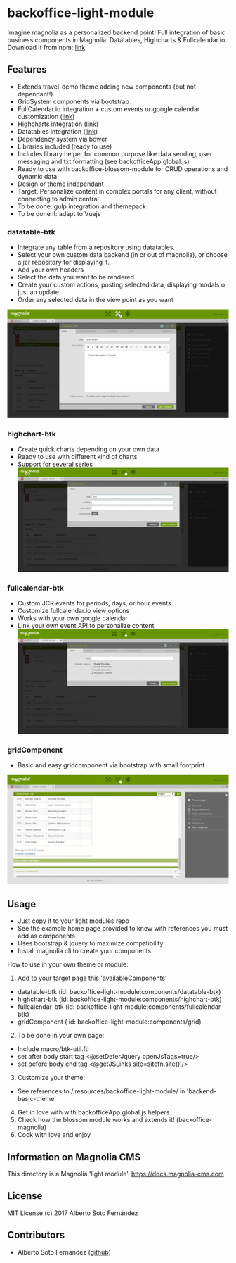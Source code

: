 # backoffice-light-module

Imagine magnolia as a personalized backend point!
Full integration of basic business components in Magnolia: Datatables, Highcharts & Fullcalendar.io.
Download it from npm: [link](https://www.npmjs.com/package/backoffice-magnolia)

## Features

- Extends travel-demo theme adding new components (but not dependant!)
- GridSystem components via bootstrap
- FullCalendar.io integration + custom events or google calendar customization ([link](https://fullcalendar.io/))
- Highcharts integration ([link](https://www.highcharts.com/))
- Datatables integration ([link](https://datatables.net/))
- Dependency system via bower
- Libraries included (ready to use) 
- Includes library helper for common purpose like data sending, user messaging and txt formatting (see backofficeApp.global.js)  
- Ready to use with backoffice-blossom-module for CRUD operations and dynamic data
- Design or theme independant
- Target: Personalize content in complex portals for any client, without connecting to admin central
- To be done: gulp integration and themepack
- To be done II: adapt to Vuejs

### datatable-btk
- Integrate any table from a repository using datatables. 
- Select your own custom data backend (in or out of magnolia), or choose a jcr repository for displaying it.
- Add your own headers
- Select the data you want to be rendered
- Create your custom actions, posting selected data, displaying modals o just an update
- Order any selected data in the view point as you want

![Screenshot](./show-btk-table.gif)

### highchart-btk
- Create quick charts depending on your own data
- Ready to use with different kind of charts
- Support for several series
![Screenshot](./show-btk-chart.gif)

### fullcalendar-btk

- Custom JCR events for periods, days, or hour events
- Customize fullcalendar.io view options
- Works with your own google calendar
- Link your own event API to personalize content
![Screenshot](./show-btk-calendar.gif)

### gridComponent

- Basic and easy gridcomponent via bootstrap with small footprint

![Screenshot](./show-btk-column.gif)

## Usage

- Just copy it to your light modules repo
- See the example home page provided to know with references you must add as components
- Uses bootstrap & jquery to maximize compatibility
- Install magnolia cli to create your components

How to use in your own theme or module:

1.  Add to your target page this  'availableComponents'
- datatable-btk (id: backoffice-light-module:components/datatable-btk)
- highchart-btk (id: backoffice-light-module:components/highchart-btk)
- fullcalendar-btk (id: backoffice-light-module:components/fullcalendar-btk)
- gridComponent ( id: backoffice-light-module:components/grid)

2. To be done in your own page:
- Include macro/btk-util.ftl
- set after body start tag <@setDeferJquery openJsTags=true/>
- set before body end tag <@getJSLinks site=sitefn.site()!/>

3. Customize your theme:
- See references to /.resources/backoffice-light-module/ in 'backend-basic-theme'

4. Get in love with with backofficeApp.global.js helpers
5. Check how the blossom module works and extends it! (backoffice-magnolia) 
6. Cook with love and enjoy

## Information on Magnolia CMS

This directory is a Magnolia 'light module'.
https://docs.magnolia-cms.com

## License
MIT License (c) 2017 Alberto Soto Fernández

## Contributors
* Alberto Soto Fernandez ([github](https://github.com/albertoSoto))
